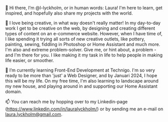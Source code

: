 👋 Hi there, I’m @l-lyckholm, or in human words: Laura!
I'm here to learn, get inspired, and hopefully also share my projects with the world.  

👀 I love being creative, in what way doesn't really matter! In my day-to-day work I get to be creative on the web, by designing and creating different types of content on an e-commerce website. 
However, when I have time of, I like spending it trying all sorts of new creative outlets, like pottery, painting, sewing, fiddling in Photoshop or Home Assistant and much more. 
I'm also and extreme problem-solver. Give me, or hint about, a problem -  and I'm there for you. I like making it my task in life to help people in making life easier, or smoother.

🌱 I’m currently learning Front-End Development at Technigo. I'm so very ready to be more than 'just' a Web Designer, and by Januari 2024, I hope this will be my life. 
On my free time, I'm also learning to landscape around my new house, and playing around in and supporting our Home Assistant domain.

📫 You can reach me by hopping over to my Linkedin-page (https://www.linkedin.com/in/lauralyckholm/) or by sending me an e-mail on laura.lyckholm@gmail.com.

